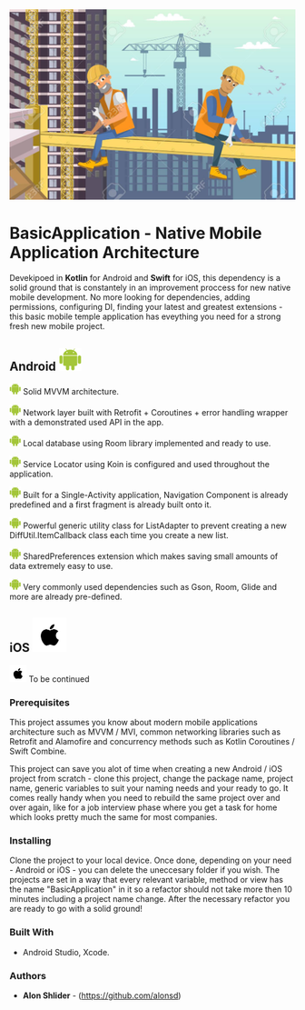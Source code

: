 <img src="https://github.com/alonsd/BasicApplication/blob/main/Basic%20Application%20Logo.jpeg" width="800"/> 

# BasicApplication - Native Mobile Application Architecture

Devekipoed in **Kotlin** for Android and **Swift** for iOS, this dependency is a solid ground that is constantely in an improvement proccess for new native mobile development. No more looking for dependencies, adding permissions, configuring DI, finding your latest and greatest extensions -  this basic mobile temple application has eveything you need for a strong fresh new mobile project. 
 
 
 ## Android <img src="https://github.com/alonsd/BasicApplication/blob/main/Android%20Logo.png" width="40" height="40"/>
<img src="https://github.com/alonsd/BasicApplication/blob/main/Android%20Logo.png" width="20" height="20"/>  Solid MVVM architecture.

<img src="https://github.com/alonsd/BasicApplication/blob/main/Android%20Logo.png" width="20" height="20"/>  Network layer built with Retrofit + Coroutines + error handling wrapper with a demonstrated used API in the app.

<img src="https://github.com/alonsd/BasicApplication/blob/main/Android%20Logo.png" width="20" height="20"/>  Local database using Room library implemented and ready to use.

<img src="https://github.com/alonsd/BasicApplication/blob/main/Android%20Logo.png" width="20" height="20"/>  Service Locator using Koin is configured and used throughout the application.

<img src="https://github.com/alonsd/BasicApplication/blob/main/Android%20Logo.png" width="20" height="20"/>  Built for a Single-Activity application, Navigation Component is already predefined and a first fragment is already built onto it.

<img src="https://github.com/alonsd/BasicApplication/blob/main/Android%20Logo.png" width="20" height="20"/>  Powerful generic utility class for ListAdapter to prevent creating a new DiffUtil.ItemCallback class each time you create a new list.

<img src="https://github.com/alonsd/BasicApplication/blob/main/Android%20Logo.png" width="20" height="20"/>  SharedPreferences extension which makes saving small amounts of data extremely easy to use. 

<img src="https://github.com/alonsd/BasicApplication/blob/main/Android%20Logo.png" width="20" height="20"/>  Very commonly used dependencies such as Gson, Room, Glide and more are already pre-defined.


## iOS <img src="https://github.com/alonsd/BasicApplication/blob/main/Apple%20Logo.png" width="60" height="60"/>
<img src="https://github.com/alonsd/BasicApplication/blob/main/Apple%20Logo.png" width="30" height="30"/>   To be continued

### Prerequisites
This project assumes you know about modern mobile applications architecture such as MVVM / MVI, common networking libraries such as Retrofit and Alamofire and concurrency methods such as Kotlin Coroutines / Swift Combine.

This project can save you alot of time when creating a new Android / iOS project from scratch - clone this project, change the package name, project name, generic variables to suit your naming needs and your ready to go. It comes really handy when you need to rebuild the same project over and over again, like for a job interview phase where you get a task for home which looks pretty much the same for most companies. 

### Installing

Clone the project to your local device. Once done, depending on your need - Android or iOS - you can delete the uneccesary folder if you wish.
The projects are set in a way that every relevant variable, method or view has the name "BasicApplication" in it so a refactor should not take more then 10 minutes including a project name change. After the necessary refactor you are ready to go with a solid ground!

### Built With

- Android Studio, Xcode. 

### Authors

* **Alon Shlider** - (https://github.com/alonsd)
